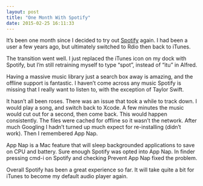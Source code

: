 ```yaml
---
layout: post
title: "One Month With Spotify"
date: 2015-02-25 16:11:33
---
```


It’s been one month since I decided to try out [Spotify][s] again.  I had been a user a few years ago, but ultimately switched to Rdio then back to iTunes.

The transition went well.  I just replaced the iTunes icon on my dock with Spotify, but I’m still retraining myself to type “spot”, instead of “itu” in Alfred.

Having a massive music library just a search box away is amazing, and the offline support is fantastic.  I haven’t come across any music Spotify is missing that I really want to listen to, with the exception of Taylor Swift.

It hasn’t all been roses.  There was an issue that took a while to track down.  I would play a song, and switch back to Xcode.  A few minutes the music would cut out for a second, then come back.  This would happen consistently.  The files were cached for offline so it wasn’t the network.  After much Googling I hadn’t turned up much expect for re-installing (didn’t work).  Then I remembered App Nap.

App Nap is a Mac feature that will sleep backgrounded applications to save on CPU and battery. Sure enough Spotify was opted into App Nap.  In finder pressing cmd-i on Spotify and checking Prevent App Nap fixed the problem.

Overall Spotify has been a great experience so far.  It will take quite a bit for iTunes to become my default audio player again.

[s]: https://www.spotify.com/